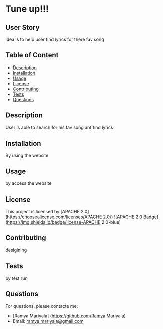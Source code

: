 # Tune up!!!

  ## User Story
  idea is to help user find lyrics for there fav song

  ## Table of Content

  * [Description](#description)
  * [Installation](#installation)
  * [Usage](#usage)
  * [License](#license)
  * [Contributing](#contributing)
  * [Tests](#tests)
  * [Questions](#questions)
  
  ## Description
  User is able to search for his fav song anf find lyrics
  
  ## Installation
  By using the website
  
  ## Usage 
  by access the website
  
  ## License 
  This project is licensed by [APACHE 2.0](https://choosealicense.com/licenses/APACHE 2.0/)
  ![APACHE 2.0 Badge](https://img.shields.io/badge/license-APACHE 2.0-blue)
  
  ## Contributing
  desigining 
  
  ## Tests
  by test run
  
  ## Questions
  For questions, please contacte me:
  * [Ramya Mariyala] (https://github.com/Ramya Mariyala)
  * Email: ramya.mariyala@gmail.com
  